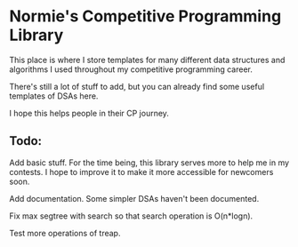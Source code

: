 # Normie's Competitive Programming Library
This place is where I store templates for many different data structures and algorithms I used throughout my competitive programming career.

There's still a lot of stuff to add, but you can already find some useful templates of DSAs here.

I hope this helps people in their CP journey.
## Todo:
Add basic stuff. For the time being, this library serves more to help me in my contests. I hope to improve it to make it more accessible for
newcomers soon.

Add documentation. Some simpler DSAs haven't been documented.

Fix max segtree with search so that search operation is O(n*logn).

Test more operations of treap.
